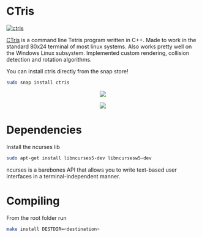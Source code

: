 # CTris 
[![ctris](https://snapcraft.io//ctris/badge.svg)](https://snapcraft.io/ctris)

[CTris](https://snapcraft.io/ctris) is a command line Tetris program written in C++. Made to work in the standard 80x24 terminal of most linux systems. Also works pretty well on the Windows Linux subsystem. Implemented custom rendering, collision detection and rotation algorithms.

You can install ctris directly from the snap store!

```bash
sudo snap install ctris
```

<p align="center">
  <img src="demo/demo.png" />
</p>

<p align="center">
  <img src="demo/demo_gameover.png" />
</p>

# Dependencies 

Install the ncurses lib
```bash
sudo apt-get install libncurses5-dev libncursesw5-dev
```

ncurses is a barebones API that allows you to write text-based user interfaces in a terminal-independent manner.

# Compiling

From the root folder run
```bash
make install DESTDIR=<destination>
```
